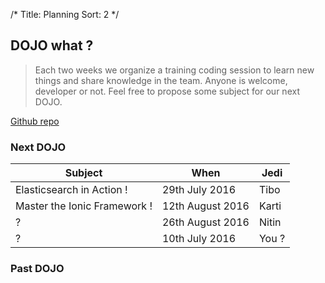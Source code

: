 /*
Title: Planning
Sort: 2
*/

## DOJO what ?

> Each two weeks we organize a training coding session to learn new things and share knowledge in the team.
> Anyone is welcome, developer or not. Feel free to propose some subject for our next DOJO.

[Github repo](https://github.com/Popety/Dojo)

### Next DOJO

| **Subject** | **When** | **Jedi** |
|- |- |- |
| Elasticsearch in Action ! | 29th July 2016 | Tibo
| Master the Ionic Framework ! | 12th August 2016 | Karti
| ? | 26th August 2016 | Nitin
| ? | 10th July 2016 | You ?


### Past DOJO
